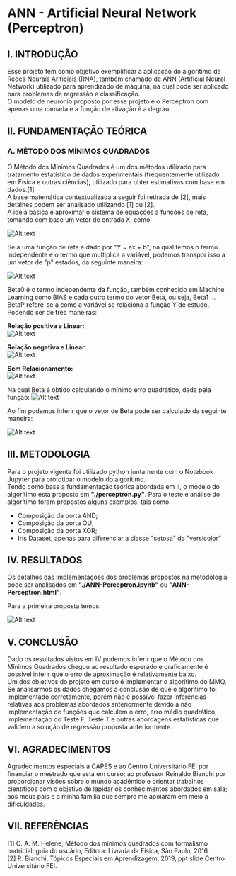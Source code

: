 # ANN - Artificial Neural Network (Perceptron) #

## I.	 INTRODUÇÃO ##
Esse projeto tem como objetivo exemplificar a aplicação do algorítimo de Redes Neurais Arificiais (RNA), também chamado 
de ANN (Artificial Neural Network) utilizado para aprendizado de máquina, na qual pode ser aplicado para problemas de regressão
e classificação.<br>
O modelo de neuronio proposto por esse projeto é o Perceptron com apenas uma camada e a função de ativação é a degrau.

## II.	FUNDAMENTAÇÃO TEÓRICA ##

### A.	MÉTODO DOS MÍNIMOS QUADRADOS ###
O Método dos Mínimos Quadrados é um dos métodos utilizado para tratamento estatístico de dados experimentais (frequentemente
utilizado em Física e outras ciências), utilizado para obter estimativas com base em dados.[1]<br>
A base matemática contextualizada a seguir foi retirada de [2], mais detalhes podem ser analisado utilizando [1] ou [2].<br>
A ideia básica é aproximar o sistema de equações a funções de reta, tomando com base um vetor de entrada X, como:

![Alt text](images/lms-eq1.png?)

Se a uma função de reta é dado por "Y = ax + b", na qual temos o termo independente e o termo que multiplica a variável,
podemos transpor isso a um vetor de "p" estados, da seguinte maneira:

![Alt text](images/lms-eq2.png?)

Beta0 é o termo independente da função, também conhecido em Machine Learning como BIAS e cada outro termo do vetor Beta,
ou seja, Beta1 ... BetaP refere-se a como a variável se relaciona a função Y de estudo. Podendo ser de três maneiras:

<b>Relação positiva e Linear:</b><br>
 ![Alt text](images/lms-graph-01.png?)<br>

<b>Relação negativa e Linear:</b> <br>
 ![Alt text](images/lms-graph-02.png?)<br>
 
 <b>Sem Relacionamento:</b><br>
 ![Alt text](images/lms-graph-03.png?)<br>
 
Na qual Beta é obtido calculando o mínimo erro quadrático, dada pela função:
![Alt text](images/lms-eq3.png?)

Ao fim podemos inferir que o vetor de Beta pode ser calculado da seguinte maneira:

![Alt text](images/lms-eq4.png?)

## III.	METODOLOGIA ##
Para o projeto vigente foi utilizado python juntamente com o Notebook Jupyter para prototipar o modelo do
algorítimo.<br>
Tendo como base a fundamentação teórica abordada em II, o modelo do algorítimo esta proposto em <b>"./perceptron.py"</b>.
Para o teste e análise do algorítimo foram propostos alguns exemplos, tais como:<br>
* Composição da porta AND;
* Composição da porta OU;
* Composição da porta XOR;
* Iris Dataset, apenas para diferenciar a classe "setosa" da "versicolor"

## IV. RESULTADOS ##
Os detalhes das implementações dos problemas propostos na metodologia pode ser analisados em <b>"./ANN-Perceptron.ipynb"</b> 
ou <b>"ANN-Perceptron.html"</b>.<br>

Para a primeira proposta temos:

![Alt text](images/alpswater-dataset.png?)

## V. CONCLUSÃO ##
Dado os resultados vistos em IV podemos inferir que o Método dos Mínimos Quadrados chegou ao resultado esperado e
graficamente é possível inferir que o erro de aproximação é relativamente baixo.<br>
Um dos objetivos do projeto em curso é implementar o algorítimo do MMQ. Se analisarmos os dados chegamos a conclusão de 
que o algorítimo foi implementado corretamente, porém não é possível fazer inferências relativas aos problemas abordados 
anteriormente devido a não implementação de funções que calculem o erro, erro médio quadrático, implementação do Teste F,
Teste T e outras abordagens estatísticas que validem a solução de regressão proposta anteriormente.

## VI. AGRADECIMENTOS ##

Agradecimentos especiais a CAPES e ao Centro Universitário FEI por financiar o mestrado que está em curso; 
ao professor Reinaldo Bianchi por proporcionar visões sobre o mundo acadêmico e orientar trabalhos científicos 
com o objetivo de lapidar os conhecimentos abordados em sala; aos meus pais e a minha família que sempre me 
apoiaram em meio a dificuldades.

## VII. REFERÊNCIAS ##

[1]	O. A. M. Helene, Método dos mínimos quadrados com formalismo matricial: guia do usuário, Editora: Livraria da Física, São Paulo, 2016<br>
[2]	R. Bianchi, Tópicos Especiais em Aprendizagem, 2019, ppt slide Centro Universitário FEI.